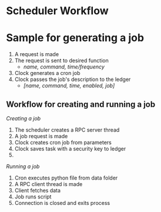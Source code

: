# Scheduler Workflow

# Sample for generating a job
1. A request is made
2. The request is sent to desired function
   - *name, command, time/frequency*
3. Clock generates a cron job
4. Clock passes the job's description to the ledger
   - *[name, command, time, enabled, job]*

## Workflow for creating and running a job
*Creating a job*
1. The scheduler creates a RPC server thread
2. A job request is made
3. Clock creates cron job from parameters
4. Clock saves task with a security key to ledger
5. 
*Running a job*
1. Cron executes python file from data folder
2. A RPC client thread is made
3. Client fetches data
4. Job runs script
5. Connection is closed and exits process